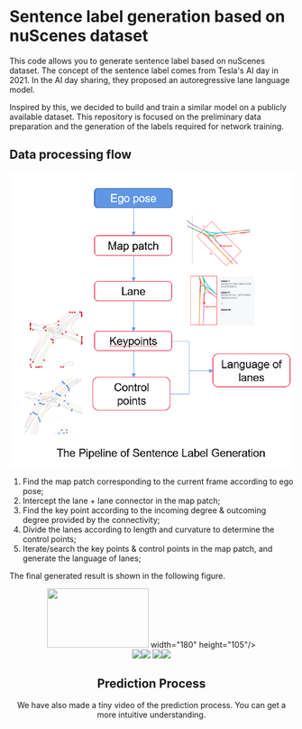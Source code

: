 # Sentence label generation based on nuScenes dataset

This code allows you to generate sentence label based on nuScenes dataset. The concept of the sentence label comes from Tesla's AI day in 2021. In the AI day sharing, they proposed an autoregressive lane language model.

Inspired by this, we decided to build and train a similar model on a publicly available dataset. This repository is focused on the preliminary data preparation and the generation of the labels required for network training.

## Data processing flow
![image](https://github.com/oneline-wsq/nuscenes/blob/master/the%20pipeline%20of%20scentence%20label%20generation.png)

1. Find the map patch corresponding to the current frame according to ego pose;
2. Intercept the lane + lane connector in the map patch;
3. Find the key point according to the incoming degree & outcoming degree provided by the connectivity;
4. Divide the lanes according to length and curvature to determine the control points;
5. Iterate/search the key points & control points in the map patch, and generate the language of lanes;

The final generated result is shown in the following figure.

<div align=center>
<img src="[https://github.com/BIT-MJY/Active-SLAM-Based-on-Information-Theory/blob/master/img/1-2.png](https://img-blog.csdn.net/2018061215200776?watermark/2/text/aHR0cHM6Ly9ibG9nLmNzZG4ubmV0L3FxXzIxODA4OTYx/font/5a6L5L2T/fontsize/400/fill/I0JBQkFCMA==/dissolve/70](https://github.com/oneline-wsq/nuscenes/blob/master/visible%20data/0.jpg))" width="180" height="105"> width="180" height="105"/>
</div>


<center class="half">
    <img src="[https://img-blog.csdn.net/2018061215200776?watermark/2/text/aHR0cHM6Ly9ibG9nLmNzZG4ubmV0L3FxXzIxODA4OTYx/font/5a6L5L2T/fontsize/400/fill/I0JBQkFCMA==/dissolve/70](https://github.com/oneline-wsq/nuscenes/blob/master/visible%20data/0.jpg)" width="200"/><img src="[https://img-blog.csdn.net/20180612152032532?watermark/2/text/aHR0cHM6Ly9ibG9nLmNzZG4ubmV0L3FxXzIxODA4OTYx/font/5a6L5L2T/fontsize/400/fill/I0JBQkFCMA==/dissolve/70](https://github.com/oneline-wsq/nuscenes/blob/master/visible%20data/2.jpg)" width="200"/>
      <img src="[https://img-blog.csdn.net/2018061215200776?watermark/2/text/aHR0cHM6Ly9ibG9nLmNzZG4ubmV0L3FxXzIxODA4OTYx/font/5a6L5L2T/fontsize/400/fill/I0JBQkFCMA==/dissolve/70](https://github.com/oneline-wsq/nuscenes/blob/master/visible%20data/33.jpg)" width="200"/><img src="[https://img-blog.csdn.net/20180612152032532?watermark/2/text/aHR0cHM6Ly9ibG9nLmNzZG4ubmV0L3FxXzIxODA4OTYx/font/5a6L5L2T/fontsize/400/fill/I0JBQkFCMA==/dissolve/70](https://github.com/oneline-wsq/nuscenes/blob/master/visible%20data/35.jpg)" width="200"/>


## Prediction Process

We have also made a tiny video of the prediction process. You can get a more intuitive understanding.


